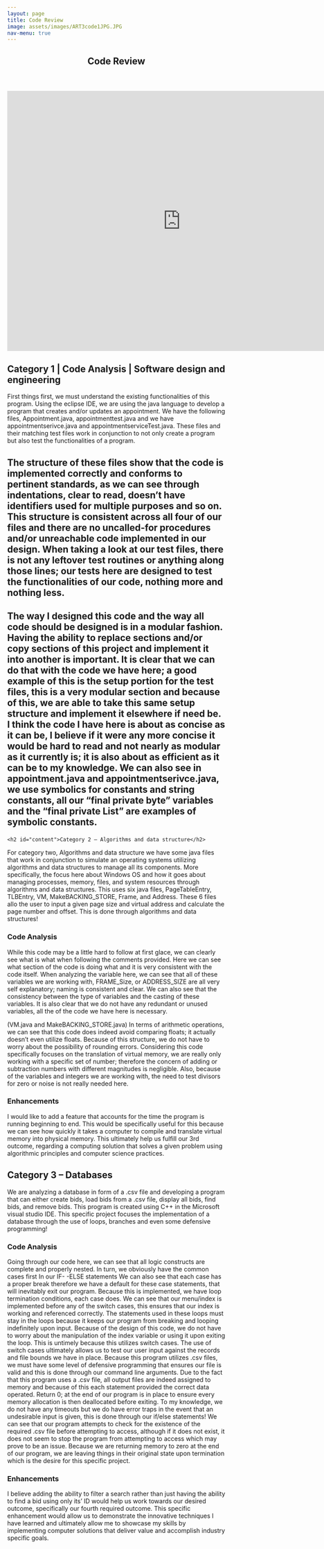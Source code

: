 ```yaml
---
layout: page
title: Code Review
image: assets/images/ART3code1JPG.JPG
nav-menu: true
---
```


<!-- Main -->
<div id="main" class="alt">

<!-- One -->
<section id="one">
	<div class="inner">
		<header class="major">
			<h1>Code Review</h1>
		</header>

<!-- Content -->
		
<iframe width="800" height="600" src="https://www.youtube.com/embed/5lt3GDEAQVY" title="YouTube video player" frameborder="0" allow="accelerometer; autoplay; clipboard-write; encrypted-media; gyroscope; picture-in-picture" allowfullscreen></iframe>
		
<h2 id="content">Category 1 | Code Analysis | Software design and engineering</h2>
<p>
First things first, we must understand the existing functionalities of this program. Using the eclipse IDE, we are using the java language to develop a program that creates and/or updates an appointment. We have the following files, Appointment.java, appointmenttest.java and we have appointmentserivce.java and appointmentserviceTest.java. These files and their matching test files work in conjunction to not only create a program but also test the functionalities of a program.</p>
		<div class="row">
	<div class="6u 12u$(small)">
		<h2><h2>
</p>
The structure of these files show that the code is implemented correctly and conforms to pertinent standards, as we can see through indentations, clear to read, doesn’t have identifiers used for multiple purposes and so on. This structure is consistent across all four of our files and there are no uncalled-for procedures and/or unreachable code implemented in our design. When taking a look at our test files, there is not any leftover test routines or anything along those lines; our tests here are designed to test the functionalities of our code, nothing more and nothing less.</p>
	</div>
	<div class="6u$ 12u$(small)">
		<h2><h2>
</p>
The way I designed this code and the way all code should be designed is in a modular fashion. Having the ability to replace sections and/or copy sections of this project and implement it into another is important. It is clear that we can do that with the code we have here; a good example of this is the setup portion for the test files, this is a very modular section and because of this, we are able to take this same setup structure and implement it elsewhere if need be.
I think the code I have here is about as concise as it can be, I believe if it were any more concise it would be hard to read and not nearly as modular as it currently is; it is also about as efficient as it can be to my knowledge. We can also see in appointment.java and appointmentserivce.java, we use symbolics for constants and string constants, all our “final private byte” variables and the “final private List”  are examples of symbolic constants.</p>
	</div>
	<!-- Break -->
	
	
	<h2 id="content">Category 2 – Algorithms and data structure</h2>
<p>For category two, Algorithms and data structure we have some java files that work in conjunction to simulate an operating systems utilizing algorithms and data structures to manage all its components. More specifically, the focus here about Windows OS and how it goes about managing processes, memory, files, and system resources through algorithms and data structures. 
This uses six java files, PageTableEntry, TLBEntry, VM, MakeBACKING_STORE, Frame, and Address. These 6 files allo the user to input a given page size and virtual address and calculate the page number and offset. This is done through algorithms and data structures!</p>
<div class="row">
	<div class="6u 12u$(small)">
		<h3>Code Analysis</h3>
		<p>While this code may be a little hard to follow at first glace, we can clearly see what is what when following the comments provided. Here we can see what section of the code is doing what and it is very consistent with the code itself.
When analyzing the variable here, we can see that all of these variables we are working with, FRAME_Size, or ADDRESS_SIZE are all very self explanatory; naming is consistent and clear.
We can also see that the consistency between the type of variables and the casting of these variables. It is also clear that we do not have any redundant or unused variables, all the of the code we have here is necessary.

(VM.java and MakeBACKING_STORE.java)
In terms of arithmetic operations, we can see that this code does indeed avoid comparing floats; it actually doesn’t even utilize floats. 
Because of this structure, we do not have to worry about the possibility of rounding errors.
Considering this code specifically focuses on the translation of virtual memory, we are really only working with a specific set of number;  therefore the concern of adding or subtraction numbers with different magnitudes is negligible. Also, because of the variables and integers we are working with, the need to test divisors for zero or noise is not really needed here.</p>
	</div>
	<div class="6u$ 12u$(small)">
		<h3>Enhancements</h3>
		<p>I would like to add a feature that accounts for the time the program is running beginning to end. This would be specifically useful for this because we can see how quickly it takes a computer to compile and translate virtual memory into physical memory. This ultimately help us fulfill our 3rd outcome, regarding a computing solution that solves a given problem using algorithmic principles and computer science practices.</p>
	</div>
	<!-- Break -->
		
		
<h2 id="content">Category 3 – Databases</h2>
<p>We are analyzing a database in form of a .csv file and developing a program that can either create bids, load bids from a .csv file, display all bids, find bids, and remove bids. This program is created using C++ in the Microsoft visual studio IDE.
This specific project focuses the implementation of a database through the use of loops, branches and even some defensive programming!</p>
<div class="row">
	<div class="6u 12u$(small)">
		<h3>Code Analysis</h3>
		<p>Going through our code here, we can see that all logic constructs are complete and properly nested. In turn, we obviously have the common cases first In our IF- -ELSE statements  
We can also see that each case has a proper break therefore we have a default for these case statements, that will inevitably exit our program. Because this is implemented, we have loop termination conditions, each case does. 
We can see that our menu/index is implemented before any of the switch cases, this ensures that our index is working and referenced correctly.
The statements used in these loops must stay in the loops because it keeps our program from breaking and looping indefinitely upon input. 
Because of the design of this code, we do not have to worry about the manipulation of the index variable or using it upon exiting the loop. This is untimely because this utilizes switch cases.
The use of switch cases ultimately allows us to test our user input against the records and file bounds we have in place.
Because this program utilizes .csv files, we must have some level of defensive programming that ensures our file is valid and this is done through our command line arguments.
Due to the fact that this program uses a .csv file, all output files are indeed assigned to memory and because of this each statement provided the correct data operated.
Return 0; at the end of our program is in place to ensure every memory allocation is then deallocated before exiting.
To my knowledge, we do not have any timeouts but we do have error traps in the event that an undesirable input is given, this is done through our if/else statements!
We can see that our program attempts to check for the existence of the required .csv file before attempting to access, although if it does not exist, it does not seem to stop the program from attempting to access which may prove to be an issue.
Because we are returning memory to zero at the end of our program, we are leaving things in their original state upon termination which is the desire for this specific project. </p>
	</div>
	<div class="6u$ 12u$(small)">
		<h3>Enhancements</h3>
		<p>I believe adding the ability to filter a search rather than just having the ability to find a bid using only its’ ID would help us work towards our desired outcome, specifically our fourth required outcome. This specific enhancement would allow us to demonstrate the innovative techniques I have learned and ultimately allow me to showcase my skills by implementing computer solutions that deliver value and accomplish industry specific goals.</p>
	</div>
	<!-- Break -->
